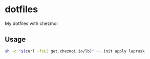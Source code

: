 # dotfiles
My dotfiles with chezmoi

## Usage
```sh
sh -c "$(curl -fsLS get.chezmoi.io/lb)" -- init apply laprusk
```
